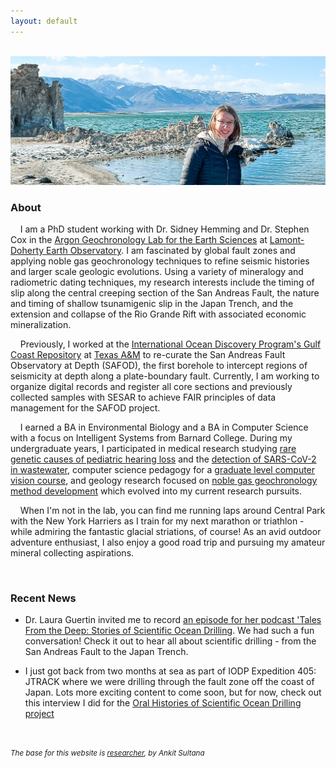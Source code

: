 ```yaml
---
layout: default
---
```

<br style="line-height:3">

<img src="./img/Jenna.JPG" alt="Jenna at Mono Lake">

<br style="line-height:3">

<h3>
About
</h3>

&nbsp;&nbsp;&nbsp;&nbsp;I am a PhD student working with Dr. Sidney Hemming and Dr. Stephen Cox in the [Argon Geochronology Lab for the Earth Sciences](https://ages.ldeo.columbia.edu/) at [Lamont-Doherty Earth Observatory](https://lamont.columbia.edu). I am fascinated by global fault zones and applying noble gas geochronology techniques to refine seismic histories and larger scale geologic evolutions. Using a variety of mineralogy and radiometric dating techniques, my research interests include the timing of slip along the central creeping section of the San Andreas Fault, the nature and timing of shallow tsunamigenic slip in the Japan Trench, and the extension and collapse of the Rio Grande Rift with associated economic mineralization.


&nbsp;&nbsp;&nbsp;&nbsp;Previously, I worked at the [International Ocean Discovery Program's Gulf Coast Repository](https://iodp.tamu.edu/curation/gcr/index.html) at [Texas A&M](https://www.tamu.edu/) to re-curate the San Andreas Fault Observatory at Depth (SAFOD), the first borehole to intercept regions of seismicity at depth along a plate-boundary fault. Currently, I am working to organize digital records and register all core sections and previously collected samples with SESAR to achieve FAIR principles of data management for the SAFOD project.


&nbsp;&nbsp;&nbsp;&nbsp;I earned a BA in Environmental Biology and a BA in Computer Science with a focus on Intelligent Systems from Barnard College. During my undergraduate years, I participated in medical research studying [rare genetic causes of pediatric hearing loss](https://www.nature.com/articles/s41431-023-01302-2) and the [detection of SARS-CoV-2 in wastewater](https://journals.asm.org/doi/full/10.1128/spectrum.02929-22), computer science pedagogy for a [graduate level computer vision course](https://fpcv.cs.columbia.edu/Monographs), and geology research focused on [noble gas geochronology method development](https://lamont.columbia.edu/sites/default/files/content/Summer%20Interns%202022/Everard_Abstract.pdf) which evolved into my current research pursuits. 

&nbsp;&nbsp;&nbsp;&nbsp;When I'm not in the lab, you can find me running laps around Central Park with the New York Harriers as I train for my next marathon or triathlon - while admiring the fantastic glacial striations, of course! As an avid outdoor adventure enthusiast, I also enjoy a good road trip and pursuing my amateur mineral collecting aspirations.

<br style="line-height:3">

<h3>
Recent News
</h3>

- Dr. Laura Guertin invited me to record [an episode for her podcast 'Tales From the Deep: Stories of Scientific Ocean Drilling](https://archive.storycorps.org/interviews/i-dont-think-younger-me-would-have-believed-i-would-have-the-opportunity-to-do-something-like-this-and-how-strong-of-a-community-it-is/). We had such a fun conversation! Check it out to hear all about scientific drilling - from the San Andreas Fault to the Japan Trench.

- I just got back from two months at sea as part of IODP Expedition 405: JTRACK where we were drilling through the fault zone off the coast of Japan. Lots more exciting content to come soon, but for now, check out this interview I did for the [Oral Histories of Scientific Ocean Drilling project](https://talesofoceanscience.com/jenna-everard/)


<br style="line-height:3">

<small><i>The base for this website is [researcher](https://github.com/ankitsultana/researcher), by Ankit Sultana</i>

